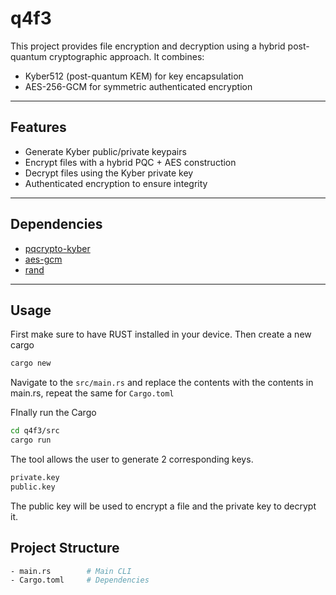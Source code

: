 # q4f3

This project provides file encryption and decryption using a hybrid post-quantum cryptographic approach. It combines:

- Kyber512 (post-quantum KEM) for key encapsulation
- AES-256-GCM for symmetric authenticated encryption

---

## Features
- Generate Kyber public/private keypairs
- Encrypt files with a hybrid PQC + AES construction
- Decrypt files using the Kyber private key
- Authenticated encryption to ensure integrity

---

## Dependencies
- [pqcrypto-kyber](https://crates.io/crates/pqcrypto-kyber)
- [aes-gcm](https://crates.io/crates/aes-gcm)
- [rand](https://crates.io/crates/rand)

---

## Usage
First make sure to have RUST installed in your device. Then create a new cargo
```bash
cargo new
```
Navigate to the `src/main.rs` and replace the contents with the contents in main.rs, repeat the same for `Cargo.toml`

FInally run the Cargo
```bash
cd q4f3/src
cargo run
```
The tool allows the user to generate 2 corresponding keys. 
```bash
private.key
public.key
```
The public key will be used to encrypt a file and the private key to decrypt it.

## Project Structure
```bash
- main.rs        # Main CLI
- Cargo.toml     # Dependencies
```

